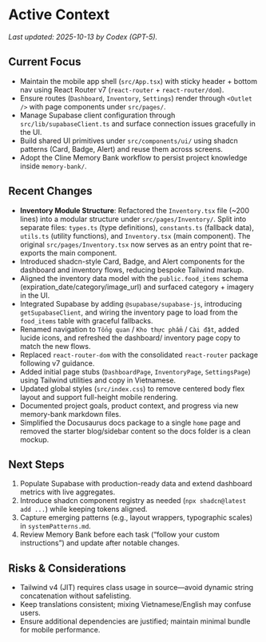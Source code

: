 # Active Context

_Last updated: 2025-10-13 by Codex (GPT-5)._

## Current Focus

- Maintain the mobile app shell (`src/App.tsx`) with sticky header + bottom nav using React Router v7 (`react-router` + `react-router/dom`).
- Ensure routes (`Dashboard`, `Inventory`, `Settings`) render through `<Outlet />` with page components under `src/pages/`.
- Manage Supabase client configuration through `src/lib/supabaseClient.ts` and surface connection issues gracefully in the UI.
- Build shared UI primitives under `src/components/ui/` using shadcn patterns (Card, Badge, Alert) and reuse them across screens.
- Adopt the Cline Memory Bank workflow to persist project knowledge inside `memory-bank/`.

## Recent Changes

- **Inventory Module Structure**: Refactored the `Inventory.tsx` file (~200 lines) into a modular structure under `src/pages/Inventory/`. Split into separate files: `types.ts` (type definitions), `constants.ts` (fallback data), `utils.ts` (utility functions), and `Inventory.tsx` (main component). The original `src/pages/Inventory.tsx` now serves as an entry point that re-exports the main component.
- Introduced shadcn-style Card, Badge, and Alert components for the dashboard and inventory flows, reducing bespoke Tailwind markup.
- Aligned the inventory data model with the `public.food_items` schema (expiration_date/category/image_url) and surfaced category + imagery in the UI.
- Integrated Supabase by adding `@supabase/supabase-js`, introducing `getSupabaseClient`, and wiring the inventory page to load from the `food_items` table with graceful fallbacks.
- Renamed navigation to `Tổng quan` / `Kho thực phẩm` / `Cài đặt`, added lucide icons, and refreshed the dashboard/ inventory page copy to match the new flows.
- Replaced `react-router-dom` with the consolidated `react-router` package following v7 guidance.
- Added initial page stubs (`DashboardPage`, `InventoryPage`, `SettingsPage`) using Tailwind utilities and copy in Vietnamese.
- Updated global styles (`src/index.css`) to remove centered body flex layout and support full-height mobile rendering.
- Documented project goals, product context, and progress via new memory-bank markdown files.
- Simplified the Docusaurus docs package to a single `home` page and removed the starter blog/sidebar content so the docs folder is a clean mockup.

## Next Steps

1. Populate Supabase with production-ready data and extend dashboard metrics with live aggregates.
2. Introduce shadcn component registry as needed (`npx shadcn@latest add ...`) while keeping tokens aligned.
3. Capture emerging patterns (e.g., layout wrappers, typographic scales) in `systemPatterns.md`.
4. Review Memory Bank before each task (“follow your custom instructions”) and update after notable changes.

## Risks & Considerations

- Tailwind v4 (JIT) requires class usage in source—avoid dynamic string concatenation without safelisting.
- Keep translations consistent; mixing Vietnamese/English may confuse users.
- Ensure additional dependencies are justified; maintain minimal bundle for mobile performance.
